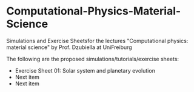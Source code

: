 # Computational-Physics-Material-Science
Simulations and Exercise Sheetsfor the lectures "Computational physics: material science" by Prof. Dzubiella at UniFreiburg

The following are the proposed simulations/tutorials/exercise sheets:

- Exercise Sheet 01: Solar system and planetary evolution
- Next item
- Next item
